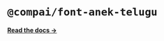 # `@compai/font-anek-telugu`

[**Read the docs &rarr;**](https://components.ai/docs/typefaces/anek-telugu)
